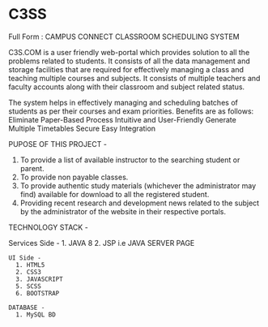 # C3SS

Full Form : CAMPUS CONNECT CLASSROOM SCHEDULING SYSTEM

C3S.COM is a user friendly web-portal which provides solution to all the problems related to students. It consists of all the data management and storage facilities that are required for effectively managing a class and teaching multiple courses and subjects.
It consists of multiple teachers and faculty accounts along with their classroom and subject related status. 

The system helps in effectively managing and scheduling batches of students as per their courses and exam priorities. Benefits are as follows:
  Eliminate Paper-Based Process
  Intuitive and User-Friendly
  Generate Multiple Timetables
  Secure
  Easy Integration
  
  

PUPOSE OF THIS PROJECT -
 
  1. To provide a list of available instructor to the searching student or parent.
  2. To provide non payable classes.
  3. To provide authentic study materials (whichever the administrator may find) available for download to all the registered student.
  4. Providing recent research and development news related to the subject by the administrator of the website in their respective portals.
  
  
  
 TECHNOLOGY STACK -
 
   Services Side -
      1. JAVA 8
      2. JSP i.e JAVA SERVER PAGE
      
    UI Side -
      1. HTML5
      2. CSS3
      3. JAVASCRIPT
      5. SCSS
      6. BOOTSTRAP
      
    DATABASE -
      1. MySQL BD
  


